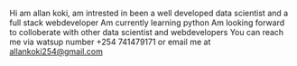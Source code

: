 Hi am allan koki,
am intrested in been a well developed data scientist and a full stack webdeveloper
Am currently learning python
Am looking forward to colloberate with other data scientist and webdevelopers
You can reach me via watsup number +254 741479171 or email me at allankoki254@gmail.com

<!---
tranez/tranez is a ✨ special ✨ repository because its `README.md` (this file) appears on your GitHub profile.
You can click the Preview link to take a look at your changes.
--->
